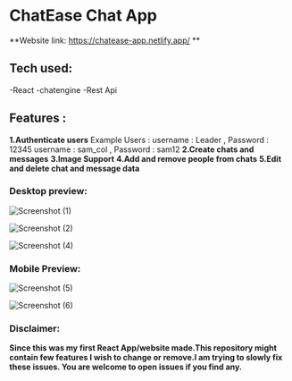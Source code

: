 # ChatEase Chat App

**Website link: https://chatease-app.netlify.app/ **

## Tech used: 
-React
-chatengine
-Rest Api

## Features :
**1.Authenticate users**
Example Users : username : Leader , Password : 12345
                username : sam_col , Password : sam12
**2.Create chats and messages**
**3.Image Support**
**4.Add and remove people from chats**
**5.Edit and delete chat and message data**


### Desktop preview:
![Screenshot (1)](https://user-images.githubusercontent.com/92269596/217229524-4722b3c7-f109-4c70-8f0d-bbf51e2b87f2.png)

![Screenshot (2)](https://user-images.githubusercontent.com/92269596/217229634-a30925d8-bc0a-4ed2-aecb-677061598924.png)

![Screenshot (4)](https://user-images.githubusercontent.com/92269596/217229711-2f5ec90d-3043-40d9-bbb0-a35ba30439f0.png)

### Mobile Preview:
![Screenshot (5)](https://user-images.githubusercontent.com/92269596/217230282-bcb37bfe-8b24-4e99-8c18-6141f98dd053.png)

![Screenshot (6)](https://user-images.githubusercontent.com/92269596/217230320-b986f109-6a5c-45f4-b04a-2cd0935546b5.png)


### Disclaimer:
**Since this was my first React App/website made.This repository might contain few features I wish to change or remove.I am trying to slowly fix these issues. You are welcome to open issues if you find any.**
